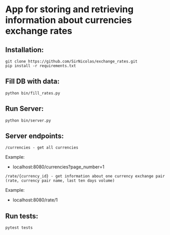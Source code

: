 # App for storing and retrieving information about currencies exchange rates

## Installation:
```
git clone https://github.com/SirNicolas/exchange_rates.git
pip install -r requirements.txt 
```
## Fill DB with data:
```
python bin/fill_rates.py
```

## Run Server:
```
python bin/server.py
```

## Server endpoints:
```
/currencies - get all currencies
```
Example:
* localhost:8080/currencies?page_number=1

```
/rate/{currency_id} - get information about one currency exchange pair (rate, currency pair name, last ten days volume)
```
Example:
* localhost:8080/rate/1

## Run tests:

```
pytest tests
```
